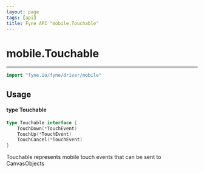 ```yaml
---
layout: page
tags: [api]
title: Fyne API "mobile.Touchable"
---
```


# mobile.Touchable
---
```go
import "fyne.io/fyne/driver/mobile"
```

## Usage

#### type Touchable

```go
type Touchable interface {
	TouchDown(*TouchEvent)
	TouchUp(*TouchEvent)
	TouchCancel(*TouchEvent)
}
```

Touchable represents mobile touch events that can be sent to CanvasObjects
